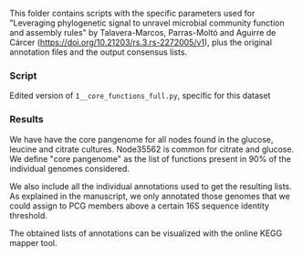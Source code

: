 This folder contains scripts with the specific parameters used for "Leveraging phylogenetic signal to unravel microbial community function and assembly rules" by Talavera-Marcos, Parras-Moltó and Aguirre de Cárcer (https://doi.org/10.21203/rs.3.rs-2272005/v1), plus the original annotation files and the output consensus lists.

### Script
Edited version of `1__core_functions_full.py`, specific for this dataset

### Results
We have have the core pangenome for all nodes found in the glucose, leucine and citrate cultures. Node35562 is common for citrate and glucose. We define "core pangenome" as the list of functions present in 90% of the individual genomes considered.

We also include all the individual annotations used to get the resulting lists. As explained in the manuscript, we only annotated those genomes that we could assign to PCG members above a certain 16S sequence identity threshold.

The obtained lists of annotations can be visualized with the online KEGG mapper tool.
